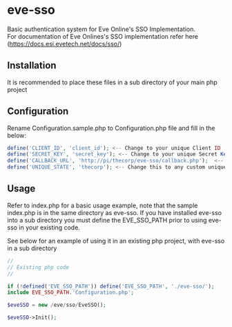 # eve-sso
Basic authentication system for Eve Online's SSO Implementation.<br>
For documentation of Eve Onlines's SSO implementation refer here (https://docs.esi.evetech.net/docs/sso/)

## Installation
It is recommended to place these files in a sub directory of your main php project

## Configuration
Rename Configuration.sample.php to Configuration.php file and fill in the below:
```php
define('CLIENT_ID', 'client_id'); <-- Change to your unique Client ID
define('SECRET_KEY', 'secret_key'); <-- Change to your unique Secret Key
define('CALLBACK_URL', 'http://pi/thecorp/eve-sso/callback.php');  <-- Change this callback to the relevant location
define('UNIQUE_STATE', 'thecorp'); <-- Change this to any custom unique string. Can be left as is
```
## Usage
Refer to index.php for a basic usage example, note that the sample index.php is in the same directory as eve-sso.
If you have installed eve-sso into a sub directory you must define the EVE_SSO_PATH prior to using eve-sso in your existing code.

See below for an example of using it in an existing php project, with eve-sso in a sub directory
```php
//
// Existing php code
//

if (!defined('EVE_SSO_PATH')) define('EVE_SSO_PATH', './eve-sso/');
include EVE_SSO_PATH.'Configuration.php';

$eveSSO = new /eve/sso/EveSSO();

$eveSSO->Init();
```
